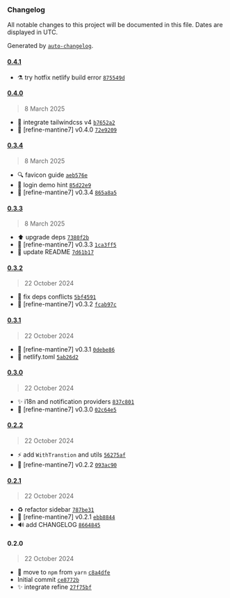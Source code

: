 ### Changelog

All notable changes to this project will be documented in this file. Dates are displayed in UTC.

Generated by [`auto-changelog`](https://github.com/CookPete/auto-changelog).

#### [0.4.1](https://github.com/bonniss/refine-mantine-v7/compare/0.4.0...0.4.1)

- ⚗️ try hotfix netlify build error [`875549d`](https://github.com/bonniss/refine-mantine-v7/commit/875549dd912aa616ce72f032e1a0aac403952582)

#### [0.4.0](https://github.com/bonniss/refine-mantine-v7/compare/0.3.4...0.4.0)

> 8 March 2025

- 🎉 integrate tailwindcss v4 [`b7652a2`](https://github.com/bonniss/refine-mantine-v7/commit/b7652a27ab886fbbb9c7fafd6deb99b97fe18494)
- 🔖 [refine-mantine7] v0.4.0 [`72e9209`](https://github.com/bonniss/refine-mantine-v7/commit/72e9209074ce5aa4f7207afe27377e3cf4918967)

#### [0.3.4](https://github.com/bonniss/refine-mantine-v7/compare/0.3.3...0.3.4)

> 8 March 2025

- 🔍 favicon guide [`aeb576e`](https://github.com/bonniss/refine-mantine-v7/commit/aeb576e15fb7246981aa1776ab89299982bda270)
- 💄 login demo hint [`85d22e9`](https://github.com/bonniss/refine-mantine-v7/commit/85d22e94e183919a4c7e7d593d6266683ffb0fa9)
- 🔖 [refine-mantine7] v0.3.4 [`865a8a5`](https://github.com/bonniss/refine-mantine-v7/commit/865a8a5f938096c71f790cd03f9da0e7ee1e4468)

#### [0.3.3](https://github.com/bonniss/refine-mantine-v7/compare/0.3.2...0.3.3)

> 8 March 2025

- ⬆️ upgrade deps [`7380f2b`](https://github.com/bonniss/refine-mantine-v7/commit/7380f2be3d9d2af9ccc4a2273b365ef3257dc6da)
- 🔖 [refine-mantine7] v0.3.3 [`1ca3ff5`](https://github.com/bonniss/refine-mantine-v7/commit/1ca3ff55d8b4a52a7c6cefb1831c50aeb0c547d5)
- 📝 update README [`7d61b17`](https://github.com/bonniss/refine-mantine-v7/commit/7d61b173e4febb09f7fa078e3b907634f7de0b71)

#### [0.3.2](https://github.com/bonniss/refine-mantine-v7/compare/0.3.1...0.3.2)

> 22 October 2024

- 📌 fix deps conflicts [`5bf4591`](https://github.com/bonniss/refine-mantine-v7/commit/5bf45919171098d2f6b3c09c66457e02b27ce255)
- 🔖 [refine-mantine7] v0.3.2 [`fcab97c`](https://github.com/bonniss/refine-mantine-v7/commit/fcab97c6dbca49a35188e83dc5cce7a96488c33f)

#### [0.3.1](https://github.com/bonniss/refine-mantine-v7/compare/0.3.0...0.3.1)

> 22 October 2024

- 🔖 [refine-mantine7] v0.3.1 [`0debe86`](https://github.com/bonniss/refine-mantine-v7/commit/0debe862f27e9d26aee783f32dc33654d1d7ab01)
- 🚀 netlify.toml [`5ab26d2`](https://github.com/bonniss/refine-mantine-v7/commit/5ab26d2f04c918f13712179934d1937cb9946d0d)

#### [0.3.0](https://github.com/bonniss/refine-mantine-v7/compare/0.2.2...0.3.0)

> 22 October 2024

- ✨ i18n and notification providers [`837c801`](https://github.com/bonniss/refine-mantine-v7/commit/837c801db0b29427df5bc843c91dd2a5a0c57eaf)
- 🔖 [refine-mantine7] v0.3.0 [`02c64e5`](https://github.com/bonniss/refine-mantine-v7/commit/02c64e55949d7641f6fdf265dd265033465ad8bd)

#### [0.2.2](https://github.com/bonniss/refine-mantine-v7/compare/0.2.1...0.2.2)

> 22 October 2024

- ⚡️ add `WithTranstion` and utils [`56275af`](https://github.com/bonniss/refine-mantine-v7/commit/56275af149cc2aeb4d547bcf9cac2e7b72c162d0)
- 🔖 [refine-mantine7] v0.2.2 [`093ac90`](https://github.com/bonniss/refine-mantine-v7/commit/093ac90ea310dea5f9f76b50738c59fd78654053)

#### [0.2.1](https://github.com/bonniss/refine-mantine-v7/compare/0.2.0...0.2.1)

> 22 October 2024

- ♻️ refactor sidebar [`787be31`](https://github.com/bonniss/refine-mantine-v7/commit/787be3163c52b4e7c042792aa9b3c76c6962805e)
- 🔖 [refine-mantine7] v0.2.1 [`ebb8844`](https://github.com/bonniss/refine-mantine-v7/commit/ebb8844154d1fc4e2c41096a0f31d66e1bca0eb2)
- 🔊 add CHANGELOG [`8664845`](https://github.com/bonniss/refine-mantine-v7/commit/8664845c2f2484e3c5af1f9e64f8d119802440bb)

#### 0.2.0

> 22 October 2024

- 🔨 move to `npm` from `yarn` [`c8a4dfe`](https://github.com/bonniss/refine-mantine-v7/commit/c8a4dfe4d7f611b06142a0929e27c6a81ba4deae)
- Initial commit [`ce8772b`](https://github.com/bonniss/refine-mantine-v7/commit/ce8772b9c51d75304b9b66c01a981d2082bf7f8a)
- ✨ integrate refine [`27f75bf`](https://github.com/bonniss/refine-mantine-v7/commit/27f75bf157169132bc44bcbd3a5de04e9f4bd5e3)
